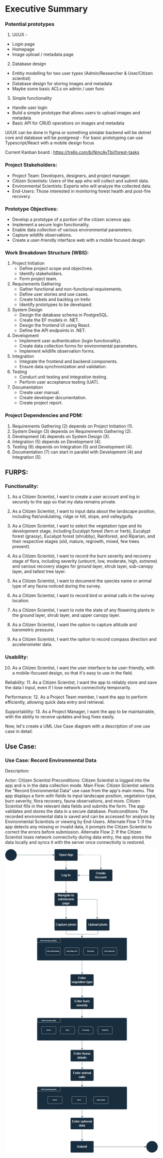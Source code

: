 # Executive Summary

### Potential prototypes

1.  UI/UX -

- Login page
- Homepage
- Image upload / metadata page

2. Database design

- Entitiy modelling for two user types (Admin/Researcher & User/Citizen scientist)
- Database design for storing images and metadata
- Maybe some basic ACLs on admin / user func

3. Simple functionality

- Handle user login
- Build a simple prototype that allows users to upload images and metadata
- Basic API for CRUD operations on images and metadata

UI/UX can be done in figma or something simialar backend will be dotnet core and database will be postgresql - For basic prototyping can use Typescript/React with a mobile design focus

Current Kanban board : https://trello.com/b/NmcAvTbi/forest-tasks

### Project Stakeholders:

- Project Team: Developers, designers, and project manager.
- Citizen Scientists: Users of the app who will collect and submit data.
- Environmental Scientists: Experts who will analyze the collected data.
- End-Users: Those interested in monitoring forest health and post-fire recovery.

### Prototype Objectives:

- Develop a prototype of a portion of the citizen science app.
- Implement a secure login functionality.
- Enable data collection of various environmental parameters.
- Capture wildlife observations.
- Create a user-friendly interface web with a mobile focused desgin

### Work Breakdown Structure (WBS):

1. Project Initiation
   - Define project scope and objectives.
   - Identify stakeholders.
   - Form project team.
2. Requirements Gathering
   - Gather functional and non-functional requirements.
   - Define user stories and use cases.
   - Create tickets and backlog on trello
   - Identify prototypes to be developed.
3. System Design
   - Design the database schema in PostgreSQL.
   - Create the EF models in .NET.
   - Design the frontend UI using React.
   - Define the API endpoints in .NET.
4. Development
   - Implement user authentication (login functionality).
   - Create data collection forms for environmental parameters.
   - Implement wildlife observation forms.
5. Integration
   - Integrate the frontend and backend components.
   - Ensure data synchronization and validation.
6. Testing
   - Conduct unit testing and integration testing.
   - Perform user acceptance testing (UAT).
7. Documentation
   - Create user manual.
   - Create developer documentation.
   - Create project report.

### Project Dependencies and PDM:

1. Requirements Gathering (2) depends on Project Initiation (1).
2. System Design (3) depends on Requirements Gathering (2).
3. Development (4) depends on System Design (3).
4. Integration (5) depends on Development (4).
5. Testing (6) depends on Integration (5) and Development (4).
6. Documentation (7) can start in parallel with Development (4) and Integration (5).

## FURPS:

### Functionality:

1. As a Citizen Scientist, I want to create a user account and log in securely to the app so that my data remains private.

2. As a Citizen Scientist, I want to input data about the landscape position, including flat/undulating, ridge or hill, slope, and valley/gully.

3. As a Citizen Scientist, I want to select the vegetation type and its development stage, including Eucalypt forest (fern or herb), Eucalypt forest (grassy), Eucalypt forest (shrubby), Rainforest, and Riparian, and their respective stages (old, mature, regrowth, mixed, few trees present).

4. As a Citizen Scientist, I want to record the burn severity and recovery stage of flora, including severity (unburnt, low, moderate, high, extreme) and various recovery stages for ground layer, shrub layer, sub-canopy layer, and tallest tree layer.

5. As a Citizen Scientist, I want to document the species name or animal type of any fauna noticed during the survey.

6. As a Citizen Scientist, I want to record bird or animal calls in the survey location.

7. As a Citizen Scientist, I want to note the state of any flowering plants in the ground layer, shrub layer, and upper canopy layer.

8. As a Citizen Scientist, I want the option to capture altitude and barometric pressure.

9. As a Citizen Scientist, I want the option to record compass direction and accelerometer data.

### Usability:

10. As a Citizen Scientist, I want the user interface to be user-friendly, with a mobile-focused design, so that it's easy to use in the field.

Reliability: 11. As a Citizen Scientist, I want the app to reliably store and save the data I input, even if I lose network connectivity temporarily.

Performance: 12. As a Project Team member, I want the app to perform efficiently, allowing quick data entry and retrieval.

Supportability: 13. As a Project Manager, I want the app to be maintainable, with the ability to receive updates and bug fixes easily.

Now, let's create a UML Use Case diagram with a description of one use case in detail:

## Use Case:

### Use Case: Record Environmental Data

Description:

Actor: Citizen Scientist
Preconditions: Citizen Scientist is logged into the app and is in the data collection mode.
Main Flow:
Citizen Scientist selects the "Record Environmental Data" use case from the app's main menu.
The app displays a form with fields to input landscape position, vegetation type, burn severity, flora recovery, fauna observations, and more.
Citizen Scientist fills in the relevant data fields and submits the form.
The app validates and stores the data in a secure database.
Postconditions: The recorded environmental data is saved and can be accessed for analysis by Environmental Scientists or viewing by End-Users.
Alternate Flow 1: If the app detects any missing or invalid data, it prompts the Citizen Scientist to correct the errors before submission.
Alternate Flow 2: If the Citizen Scientist loses network connectivity during data entry, the app stores the data locally and syncs it with the server once connectivity is restored.

![Citizen Scientist Use Case](./Files/citizen-scientist-submit-state.jpg)
